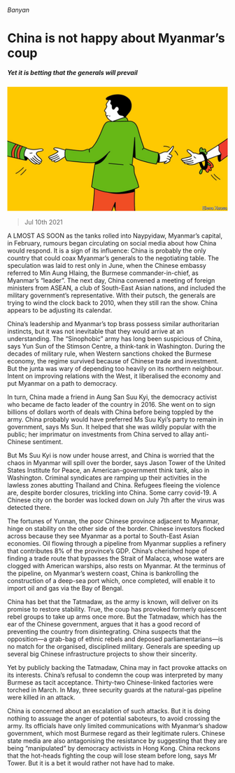 ###### Banyan

# China is not happy about Myanmar’s coup 

##### Yet it is betting that the generals will prevail 

![image](images/20210710_ASD001_1.jpg) 

> Jul 10th 2021 

A LMOST AS SOON as the tanks rolled into Naypyidaw, Myanmar’s capital, in February, rumours began circulating on social media about how China would respond. It is a sign of its influence: China is probably the only country that could coax Myanmar’s generals to the negotiating table. The speculation was laid to rest only in June, when the Chinese embassy referred to Min Aung Hlaing, the Burmese commander-in-chief, as Myanmar’s “leader”. The next day, China convened a meeting of foreign ministers from ASEAN, a club of South-East Asian nations, and included the military government’s representative. With their putsch, the generals are trying to wind the clock back to 2010, when they still ran the show. China appears to be adjusting its calendar.

China’s leadership and Myanmar’s top brass possess similar authoritarian instincts, but it was not inevitable that they would arrive at an understanding. The “Sinophobic” army has long been suspicious of China, says Yun Sun of the Stimson Centre, a think-tank in Washington. During the decades of military rule, when Western sanctions choked the Burmese economy, the regime survived because of Chinese trade and investment. But the junta was wary of depending too heavily on its northern neighbour. Intent on improving relations with the West, it liberalised the economy and put Myanmar on a path to democracy.


In turn, China made a friend in Aung San Suu Kyi, the democracy activist who became de facto leader of the country in 2016. She went on to sign billions of dollars worth of deals with China before being toppled by the army. China probably would have preferred Ms Suu Kyi’s party to remain in government, says Ms Sun. It helped that she was wildly popular with the public; her imprimatur on investments from China served to allay anti-Chinese sentiment.

But Ms Suu Kyi is now under house arrest, and China is worried that the chaos in Myanmar will spill over the border, says Jason Tower of the United States Institute for Peace, an American-government think tank, also in Washington. Criminal syndicates are ramping up their activities in the lawless zones abutting Thailand and China. Refugees fleeing the violence are, despite border closures, trickling into China. Some carry covid-19. A Chinese city on the border was locked down on July 7th after the virus was detected there.

The fortunes of Yunnan, the poor Chinese province adjacent to Myanmar, hinge on stability on the other side of the border. Chinese investors flocked across because they see Myanmar as a portal to South-East Asian economies. Oil flowing through a pipeline from Myanmar supplies a refinery that contributes 8% of the province’s GDP. China’s cherished hope of finding a trade route that bypasses the Strait of Malacca, whose waters are clogged with American warships, also rests on Myanmar. At the terminus of the pipeline, on Myanmar’s western coast, China is bankrolling the construction of a deep-sea port which, once completed, will enable it to import oil and gas via the Bay of Bengal.

China has bet that the Tatmadaw, as the army is known, will deliver on its promise to restore stability. True, the coup has provoked formerly quiescent rebel groups to take up arms once more. But the Tatmadaw, which has the ear of the Chinese government, argues that it has a good record of preventing the country from disintegrating. China suspects that the opposition—a grab-bag of ethnic rebels and deposed parliamentarians—is no match for the organised, disciplined military. Generals are speeding up several big Chinese infrastructure projects to show their sincerity.

Yet by publicly backing the Tatmadaw, China may in fact provoke attacks on its interests. China’s refusal to condemn the coup was interpreted by many Burmese as tacit acceptance. Thirty-two Chinese-linked factories were torched in March. In May, three security guards at the natural-gas pipeline were killed in an attack.

China is concerned about an escalation of such attacks. But it is doing nothing to assuage the anger of potential saboteurs, to avoid crossing the army. Its officials have only limited communications with Myanmar’s shadow government, which most Burmese regard as their legitimate rulers. Chinese state media are also antagonising the resistance by suggesting that they are being “manipulated” by democracy activists in Hong Kong. China reckons that the hot-heads fighting the coup will lose steam before long, says Mr Tower. But it is a bet it would rather not have had to make.

